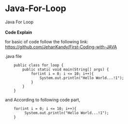 # Java-For-Loop
Java For Loop
<br><br>
<b>Code Explain</b>

for basic of code follow the following link: <br>
https://github.com/JehanKandy/First-Coding-with-JAVA
<br>

.java file

        public class for_loop {
            public static void main(String[] args) {
                for(int i = 0; i <= 10; i++){
                    System.out.println("Hello World...!1");
                }
            }    
        }



and According to following code part, 

        for(int i = 0; i <= 10; i++){
             System.out.println("Hello World...!1");
        }

